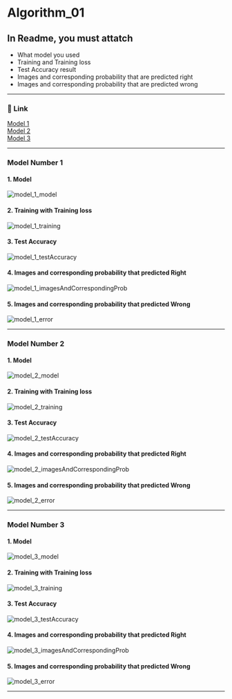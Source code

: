 # Algorithm_01

## In Readme, you must attatch
 - What model you used
 - Training and Training loss 
 - Test Accuracy result
 - Images and corresponding probability that are predicted right
 - Images and corresponding probability that are predicted wrong 
 - - -
 ### 🔷 Link
 [Model 1](#model_number_1)  
 [Model 2](#model_number_2)  
 [Model 3](#model_number_3)  
 
 - - -
### Model Number 1 
#### 1. Model
![model_1_model](https://user-images.githubusercontent.com/33649813/121444690-ef484600-c9ca-11eb-97a1-becfe9f2a645.png)

#### 2. Training with Training loss 
![model_1_training](https://user-images.githubusercontent.com/33649813/121444741-0129e900-c9cb-11eb-9081-d10b2ae8e19e.png)
#### 3. Test Accuracy
![model_1_testAccuracy](https://user-images.githubusercontent.com/33649813/121444773-0e46d800-c9cb-11eb-8e52-fe96cd062804.png)
#### 4. Images and corresponding probability that predicted Right 
![model_1_imagesAndCorrespondingProb](https://user-images.githubusercontent.com/33649813/121444794-1a329a00-c9cb-11eb-8acf-b358e188c9c5.png)
#### 5. Images and corresponding probability that predicted Wrong
![model_1_error](https://user-images.githubusercontent.com/33649813/121444819-274f8900-c9cb-11eb-862f-80c959c80c5f.png)
- - -

### Model Number 2
#### 1. Model
![model_2_model](https://user-images.githubusercontent.com/33649813/121445067-afce2980-c9cb-11eb-83e0-bcc6a88ccb32.png)

#### 2. Training with Training loss 
![model_2_training](https://user-images.githubusercontent.com/33649813/121445052-a644c180-c9cb-11eb-98be-73032814c271.png)
#### 3. Test Accuracy
![model_2_testAccuracy](https://user-images.githubusercontent.com/33649813/121445033-9dec8680-c9cb-11eb-810c-417d6b5cfc5c.png)
#### 4. Images and corresponding probability that predicted Right 
![model_2_imagesAndCorrespondingProb](https://user-images.githubusercontent.com/33649813/121445014-94631e80-c9cb-11eb-96f9-fc2b99d76bf4.png)
#### 5. Images and corresponding probability that predicted Wrong
![model_2_error](https://user-images.githubusercontent.com/33649813/121444991-89a88980-c9cb-11eb-973f-bdb9e8b7bca9.png)

- - -


### Model Number 3
#### 1. Model
![model_3_model](https://user-images.githubusercontent.com/33649813/121445257-12272a00-c9cc-11eb-87d7-393f1aca9670.png)

#### 2. Training with Training loss 
![model_3_training](https://user-images.githubusercontent.com/33649813/121445279-1b17fb80-c9cc-11eb-91b5-9550c2621122.png)
#### 3. Test Accuracy
![model_3_testAccuracy](https://user-images.githubusercontent.com/33649813/121445286-20754600-c9cc-11eb-9475-5d7e1c76e36a.png)
#### 4. Images and corresponding probability that predicted Right 
![model_3_imagesAndCorrespondingProb](https://user-images.githubusercontent.com/33649813/121445295-25d29080-c9cc-11eb-9276-b61df3f63c4b.png)
#### 5. Images and corresponding probability that predicted Wrong
![model_3_error](https://user-images.githubusercontent.com/33649813/121445315-2e2acb80-c9cc-11eb-9a8b-7210cd9679e6.png)

- - -
